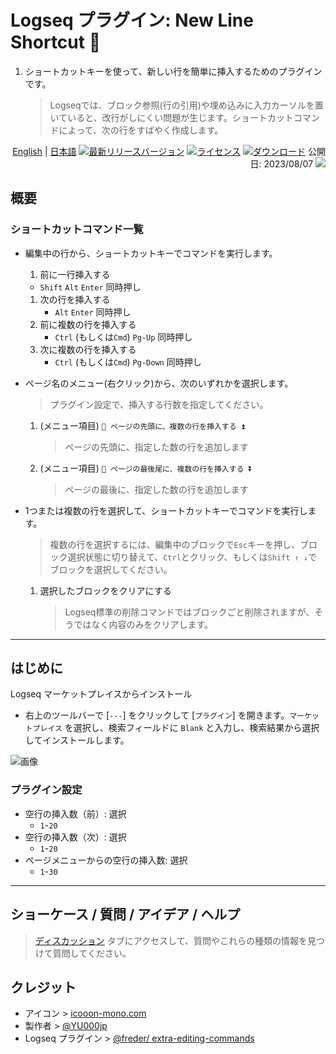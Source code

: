 # Logseq プラグイン: New Line Shortcut 🦢

1. ショートカットキーを使って、新しい行を簡単に挿入するためのプラグインです。
   > Logseqでは、ブロック参照(行の引用)や埋め込みに入力カーソルを置いていると、改行がしにくい問題が生じます。ショートカットコマンドによって、次の行をすばやく作成します。

<div align="right">

[English](https://github.com/YU000jp/logseq-plugin-blank-line) | [日本語](https://github.com/YU000jp/logseq-plugin-blank-line/blob/main/readme.ja.md) [![最新リリースバージョン](https://img.shields.io/github/v/release/YU000jp/logseq-plugin-blank-line)](https://github.com/YU000jp/logseq-plugin-blank-line/releases) [![ライセンス](https://img.shields.io/github/license/YU000jp/logseq-plugin-blank-line?color=blue)](https://github.com/YU000jp/logseq-plugin-blank-line/LICENSE) [![ダウンロード](https://img.shields.io/github/downloads/YU000jp/logseq-plugin-blank-line/total.svg)](https://github.com/YU000jp/logseq-plugin-blank-line/releases)
  公開日: 2023/08/07 <a href="https://www.buymeacoffee.com/yu000japan"><img src="https://img.buymeacoffee.com/button-api/?text=Buy me a pizza&emoji=🍕&slug=yu000japan&button_colour=FFDD00&font_colour=000000&font_family=Poppins&outline_colour=000000&coffee_colour=ffffff" /></a>
</div>

## 概要

### ショートカットコマンド一覧

- 編集中の行から、ショートカットキーでコマンドを実行します。
  1. 前に一行挿入する
    - `Shift` `Alt` `Enter` 同時押し
  1. 次の行を挿入する
      - `Alt` `Enter` 同時押し
  1. 前に複数の行を挿入する
      - `Ctrl` (もしくは`Cmd`) `Pg-Up` 同時押し
  1. 次に複数の行を挿入する
      - `Ctrl` (もしくは`Cmd`) `Pg-Down` 同時押し

- ページ名のメニュー(右クリック)から、次のいずれかを選択します。
  > プラグイン設定で、挿入する行数を指定してください。
  1. (メニュー項目) `🦢 ページの先頭に、複数の行を挿入する ⏫`
     > ページの先頭に、指定した数の行を追加します
  1. (メニュー項目) `🦢 ページの最後尾に、複数の行を挿入する ⏬`
     > ページの最後に、指定した数の行を追加します

- 1つまたは複数の行を選択して、ショートカットキーでコマンドを実行します。
  > 複数の行を選択するには、編集中のブロックで`Esc`キーを押し、ブロック選択状態に切り替えて、`Ctrl`とクリック、もしくは`Shift ↑ ↓`でブロックを選択してください。
  1. 選択したブロックをクリアにする
     > Logseq標準の削除コマンドではブロックごと削除されますが、そうではなく内容のみをクリアします。

---

## はじめに

Logseq マーケットプレイスからインストール

   - 右上のツールバーで [`---`] をクリックして [`プラグイン`] を開きます。`マーケットプレイス` を選択し、検索フィールドに `Blank` と入力し、検索結果から選択してインストールします。

  ![画像](https://github.com/YU000jp/logseq-plugin-blank-line/assets/111847207/668cace9-8da2-4b90-91f7-4353f073c911)

### プラグイン設定

- 空行の挿入数（前）: 選択
  - `1`-`20`
- 空行の挿入数（次）: 選択
  - `1`-`20`
- ページメニューからの空行の挿入数: 選択
  - `1`-`30`

---

## ショーケース / 質問 / アイデア / ヘルプ

> [ディスカッション](https://github.com/YU000jp/logseq-plugin-blank-line/discussions) タブにアクセスして、質問やこれらの種類の情報を見つけて質問してください。

## クレジット

- アイコン > [icooon-mono.com](https://icooon-mono.com/14658-%e3%82%b9%e3%83%af%e3%83%b3%e3%83%9c%e3%83%bc%e3%83%88%e3%81%ae%e7%84%a1%e6%96%99%e3%82%a4%e3%83%a9%e3%82%b9%e3%83%883/)
- 製作者 > [@YU000jp](https://github.com/YU000jp)
- Logseq プラグイン > [@freder/ extra-editing-commands](https://github.com/freder/logseq-plugin-extra-editing-commands)
